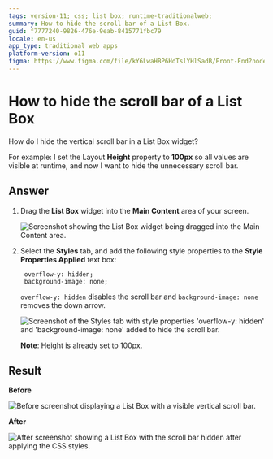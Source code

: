 ```yaml
---
tags: version-11; css; list box; runtime-traditionalweb;
summary: How to hide the scroll bar of a List Box.
guid: f7777240-9826-476e-9eab-8415771fbc79
locale: en-us
app_type: traditional web apps
platform-version: o11
figma: https://www.figma.com/file/kY6LwaHBP6HdTslYHlSadB/Front-End?node-id=844:29
---
```


# How to hide the scroll bar of a List Box

How do I hide the vertical scroll bar in a List Box widget?

For example: I set the Layout **Height** property to **100px** so all values are visible at runtime, and now I want to hide the unnecessary scroll bar.

## Answer

1. Drag the **List Box** widget into the **Main Content** area of your screen.

    ![Screenshot showing the List Box widget being dragged into the Main Content area.](images/hide-scrollbar-listbox-2-ss.png "Dragging List Box Widget")

1. Select the **Styles** tab, and add the following style properties to the **Style Properties Applied** text box:

        overflow-y: hidden;
        background-image: none;

    `overflow-y: hidden` disables the scroll bar and  `background-image: none` removes the down arrow.

    ![Screenshot of the Styles tab with style properties 'overflow-y: hidden' and 'background-image: none' added to hide the scroll bar.](images/hide-scrollbar-listbox-1-ss.png "Adding Style Properties")

    **Note**: Height is already set to 100px.

## Result

**Before**

![Before screenshot displaying a List Box with a visible vertical scroll bar.](images/hide-scrollbar-listbox-3-ss.png "List Box with Scroll Bar")

**After**

![After screenshot showing a List Box with the scroll bar hidden after applying the CSS styles.](images/hide-scrollbar-listbox-4-ss.png "List Box without Scroll Bar")
